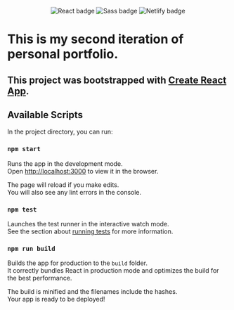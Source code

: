 <p align='center'>
<img alt="React badge" src="https://img.shields.io/badge/-React-61DAFB?style=flat&logo=react&logoColor=black"/>
<img alt="Sass badge" src="https://img.shields.io/badge/-Sass-CC6699?style=flat&logo=sass&logoColor=white"/>
<img alt='Netlify badge' src='https://api.netlify.com/api/v1/badges/87178c10-26d4-41a0-a04f-8cb39abb2216/deploy-status'/>
</p>

# This is my second iteration of personal portfolio.


## This project was bootstrapped with [Create React App](https://github.com/facebook/create-react-app).

## Available Scripts

In the project directory, you can run:

### `npm start`

Runs the app in the development mode.\
Open [http://localhost:3000](http://localhost:3000) to view it in the browser.

The page will reload if you make edits.\
You will also see any lint errors in the console.

### `npm test`

Launches the test runner in the interactive watch mode.\
See the section about [running tests](https://facebook.github.io/create-react-app/docs/running-tests) for more information.

### `npm run build`

Builds the app for production to the `build` folder.\
It correctly bundles React in production mode and optimizes the build for the best performance.

The build is minified and the filenames include the hashes.\
Your app is ready to be deployed!
